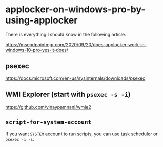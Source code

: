 # applocker-on-windows-pro-by-using-applocker

There is everything I should know in the following article.

<https://msendpointmgr.com/2020/09/20/does-applocker-work-in-windows-10-pro-yes-it-does/>

## psexec

<https://docs.microsoft.com/en-us/sysinternals/downloads/psexec>

## WMI Explorer (start with `psexec -s -i`)

<https://github.com/vinaypamnani/wmie2>

## `script-for-system-account`

If you want `SYSTEM` account to run scripts, you can use task scheduler or `psexec -i -s`.